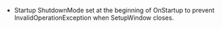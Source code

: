 - Startup ShutdownMode set at the beginning of OnStartup to prevent InvalidOperationException when SetupWindow closes.
